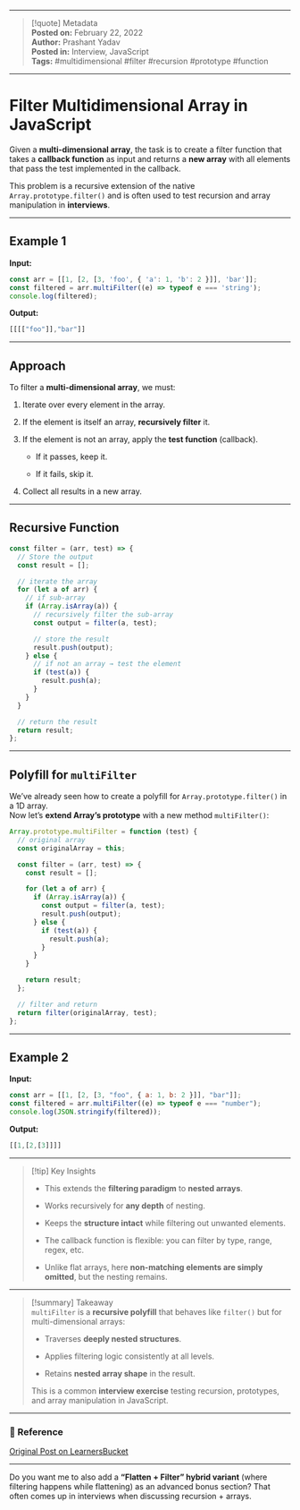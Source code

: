 
---

> [!quote] Metadata  
> **Posted on:** February 22, 2022  
> **Author:** Prashant Yadav  
> **Posted in:** Interview, JavaScript  
> **Tags:** #multidimensional #filter #recursion #prototype #function

---

# Filter Multidimensional Array in JavaScript

Given a **multi-dimensional array**, the task is to create a filter function that takes a **callback function** as input and returns a **new array** with all elements that pass the test implemented in the callback.

This problem is a recursive extension of the native `Array.prototype.filter()` and is often used to test recursion and array manipulation in **interviews**.

---

## Example 1

**Input:**

```javascript
const arr = [[1, [2, [3, 'foo', { 'a': 1, 'b': 2 }]], 'bar']];
const filtered = arr.multiFilter((e) => typeof e === 'string');
console.log(filtered);
```

**Output:**

```javascript
[[[["foo"]],"bar"]]
```

---

## Approach

To filter a **multi-dimensional array**, we must:

1. Iterate over every element in the array.
    
2. If the element is itself an array, **recursively filter** it.
    
3. If the element is not an array, apply the **test function** (callback).
    
    - If it passes, keep it.
        
    - If it fails, skip it.
        
4. Collect all results in a new array.
    

---

## Recursive Function

```javascript
const filter = (arr, test) => {
  // Store the output
  const result = [];

  // iterate the array
  for (let a of arr) {
    // if sub-array
    if (Array.isArray(a)) {
      // recursively filter the sub-array
      const output = filter(a, test);

      // store the result
      result.push(output);
    } else {
      // if not an array → test the element
      if (test(a)) {
        result.push(a);
      }
    }
  }

  // return the result
  return result;
};
```

---

## Polyfill for `multiFilter`

We’ve already seen how to create a polyfill for `Array.prototype.filter()` in a 1D array.  
Now let’s **extend Array’s prototype** with a new method `multiFilter()`:

```javascript
Array.prototype.multiFilter = function (test) {
  // original array
  const originalArray = this;

  const filter = (arr, test) => {
    const result = [];

    for (let a of arr) {
      if (Array.isArray(a)) {
        const output = filter(a, test);
        result.push(output);
      } else {
        if (test(a)) {
          result.push(a);
        }
      }
    }

    return result;
  };

  // filter and return
  return filter(originalArray, test);
};
```

---

## Example 2

**Input:**

```javascript
const arr = [[1, [2, [3, "foo", { a: 1, b: 2 }]], "bar"]];
const filtered = arr.multiFilter((e) => typeof e === "number");
console.log(JSON.stringify(filtered));
```

**Output:**

```javascript
[[1,[2,[3]]]]
```

---

> [!tip] Key Insights
> 
> - This extends the **filtering paradigm** to **nested arrays**.
>     
> - Works recursively for **any depth** of nesting.
>     
> - Keeps the **structure intact** while filtering out unwanted elements.
>     
> - The callback function is flexible: you can filter by type, range, regex, etc.
>     
> - Unlike flat arrays, here **non-matching elements are simply omitted**, but the nesting remains.
>     

---

> [!summary] Takeaway  
> `multiFilter` is a **recursive polyfill** that behaves like `filter()` but for multi-dimensional arrays:
> 
> - Traverses **deeply nested structures**.
>     
> - Applies filtering logic consistently at all levels.
>     
> - Retains **nested array shape** in the result.
>     
> 
> This is a common **interview exercise** testing recursion, prototypes, and array manipulation in JavaScript.

---

### 📎 Reference

[Original Post on LearnersBucket](https://learnersbucket.com/examples/interview/filter-multidimensional-array-in-javascript/)

---

Do you want me to also add a **“Flatten + Filter” hybrid variant** (where filtering happens while flattening) as an advanced bonus section? That often comes up in interviews when discussing recursion + arrays.